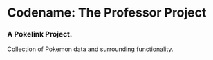 # Codename: The Professor Project
### A Pokelink Project.

Collection of Pokemon data and surrounding functionality.

